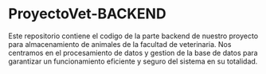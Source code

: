 # ProyectoVet-BACKEND
Este repositorio contiene el codigo de la parte backend de nuestro proyecto para almacenamiento de animales de la facultad de veterinaria. Nos centramos en el procesamiento de datos y gestion de la base de datos para garantizar un funcionamiento eficiente y seguro del sistema en su totalidad.
